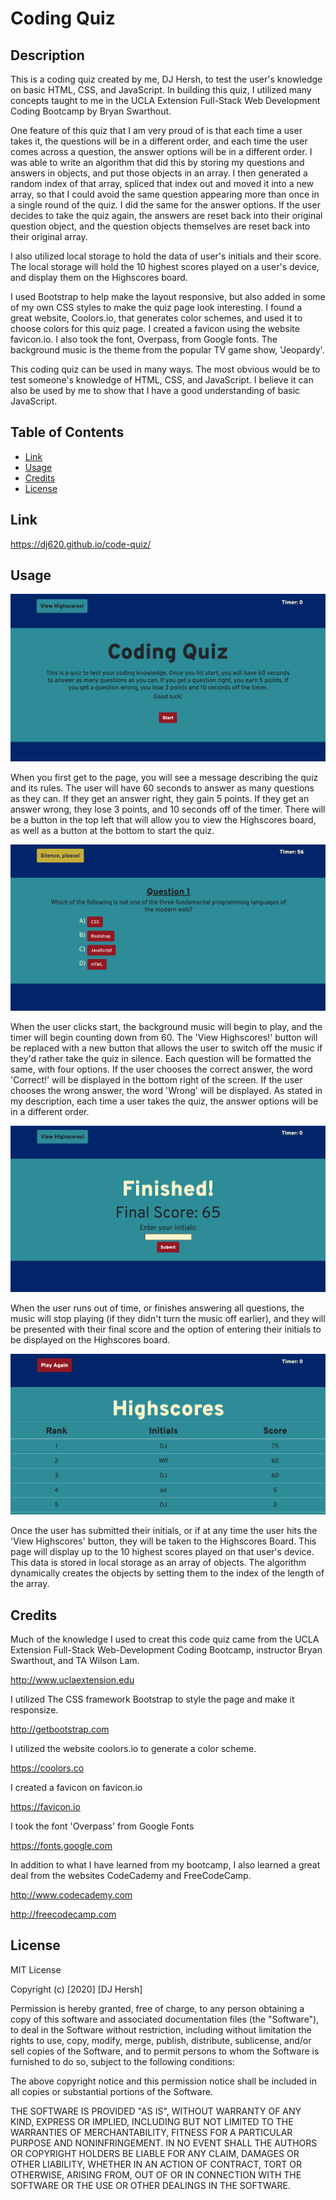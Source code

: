 # Coding Quiz

## Description

This is a coding quiz created by me, DJ Hersh, to test the user's knowledge on basic HTML, CSS, and JavaScript. In building this quiz, I utilized many concepts taught to me in the UCLA Extension Full-Stack Web Development Coding Bootcamp by Bryan Swarthout.

One feature of this quiz that I am very proud of is that each time a user takes it, the questions will be in a different order, and each time the user comes across a question, the answer options will be in a different order. I was able to write an algorithm that did this by storing my questions and answers in objects, and put those objects in an array. I then generated a random index of that array, spliced that index out and moved it into a new array, so that I could avoid the same question appearing more than once in a single round of the quiz. I did the same for the answer options. If the user decides to take the quiz again, the answers are reset back into their original question object, and the question objects themselves are reset back into their original array.

I also utilized local storage to hold the data of user's initials and their score. The local storage will hold the 10 highest scores played on a user's device, and display them on the Highscores board.

I used Bootstrap to help make the layout responsive, but also added in some of my own CSS styles to make the quiz page look interesting. I found a great website, Coolors.io, that generates color schemes, and used it to choose colors for this quiz page. I created a favicon using the website favicon.io. I also took the font, Overpass, from Google fonts. The background music is the theme from the popular TV game show, 'Jeopardy'.

This coding quiz can be used in many ways. The most obvious would be to test someone's knowledge of HTML, CSS, and JavaScript. I believe it can also be used by me to show that I have a good understanding of basic JavaScript.

## Table of Contents

* [Link](#link)
* [Usage](#usage)
* [Credits](#credits)
* [License](#license)

## Link

https://dj620.github.io/code-quiz/

## Usage 

![Homepage screenshot](assets/homepage.png)

When you first get to the page, you will see a message describing the quiz and its rules. The user will have 60 seconds to answer as many questions as they can. If they get an answer right, they gain 5 points. If they get an answer wrong, they lose 3 points, and 10 seconds off of the timer. There will be a button in the top left that will allow you to view the Highscores board, as well as a button at the bottom to start the quiz.

![Question screenshot](assets/question.png)

When the user clicks start, the background music will begin to play, and the timer will begin counting down from 60. The 'View Highscores!' button will be replaced with a new button that allows the user to switch off the music if they'd rather take the quiz in silence. Each question will be formatted the same, with four options. If the user chooses the correct answer, the word 'Correct!' will be displayed in the bottom right of the screen. If the user chooses the wrong answer, the word 'Wrong' will be displayed. As stated in my description, each time a user takes the quiz, the answer options will be in a different order.

![Finished screenshot](assets/finished.png)

When the user runs out of time, or finishes answering all questions, the music will stop playing (if they didn't turn the music off earlier), and they will be presented with their final score and the option of entering their initials to be displayed on the Highscores board. 

![Highscores Board screenshot](assets/highscores.png)

Once the user has submitted their initials, or if at any time the user hits the 'View Highscores' button, they will be taken to the Highscores Board. This page will display up to the 10 highest scores played on that user's device. This data is stored in local storage as an array of objects. The algorithm dynamically creates the objects by setting them to the index of the length of the array.

## Credits

Much of the knowledge I used to creat this code quiz came from the UCLA Extension Full-Stack Web-Development Coding Bootcamp, instructor Bryan Swarthout, and TA Wilson Lam.

http://www.uclaextension.edu

I utilized The CSS framework Bootstrap to style the page and make it responsize.

http://getbootstrap.com

I utilized the website coolors.io to generate a color scheme.

https://coolors.co

I created a favicon on favicon.io

https://favicon.io

I took the font 'Overpass' from Google Fonts

https://fonts.google.com

In addition to what I have learned from my bootcamp, I also learned a great deal from the websites CodeCademy and FreeCodeCamp.

http://www.codecademy.com

http://freecodecamp.com

## License

MIT License

Copyright (c) [2020] [DJ Hersh]

Permission is hereby granted, free of charge, to any person obtaining a copy
of this software and associated documentation files (the "Software"), to deal
in the Software without restriction, including without limitation the rights
to use, copy, modify, merge, publish, distribute, sublicense, and/or sell
copies of the Software, and to permit persons to whom the Software is
furnished to do so, subject to the following conditions:

The above copyright notice and this permission notice shall be included in all
copies or substantial portions of the Software.

THE SOFTWARE IS PROVIDED "AS IS", WITHOUT WARRANTY OF ANY KIND, EXPRESS OR
IMPLIED, INCLUDING BUT NOT LIMITED TO THE WARRANTIES OF MERCHANTABILITY,
FITNESS FOR A PARTICULAR PURPOSE AND NONINFRINGEMENT. IN NO EVENT SHALL THE
AUTHORS OR COPYRIGHT HOLDERS BE LIABLE FOR ANY CLAIM, DAMAGES OR OTHER
LIABILITY, WHETHER IN AN ACTION OF CONTRACT, TORT OR OTHERWISE, ARISING FROM,
OUT OF OR IN CONNECTION WITH THE SOFTWARE OR THE USE OR OTHER DEALINGS IN THE
SOFTWARE.